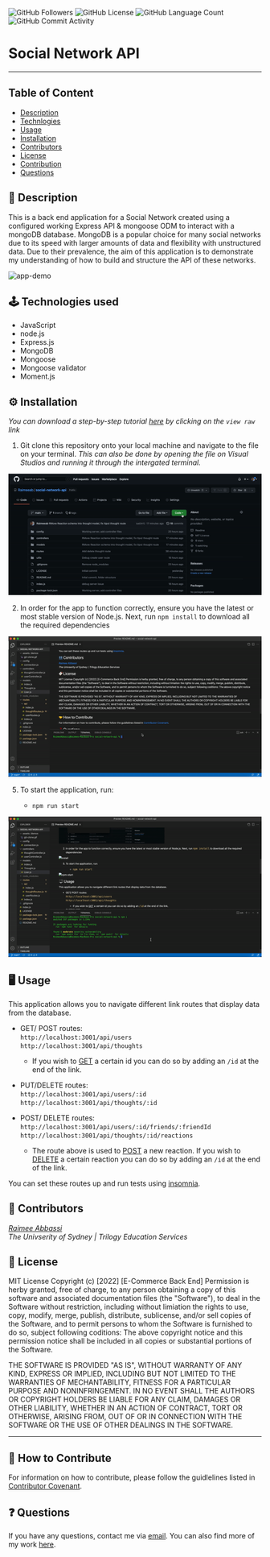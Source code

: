 <img alt="GitHub Followers" src="https://img.shields.io/github/followers/Raimeeab"> <img alt="GitHub License" src="https://img.shields.io/apm/l/vim-mode">  <img alt="GitHub Language Count" src="https://img.shields.io/github/languages/count/Raimeeab/social-network-api">  <img alt="GitHub Commit Activity" src="https://img.shields.io/github/commit-activity/w/Raimeeab/social-network-api">

# Social Network API
---
## Table of Content 

* [Description](#description)
* [Technlogies](#technologies)
* [Usage](#usage)
* [Installation](#installation)
* [Contributors](#contributors)
* [License](#license)
* [Contribution](#contribution)
* [Questions](#questions)

<a name="description"></a>
## 📝 Description
This is a back end application for a Social Network created using a configured working Express API & mongoose ODM to interact with a mongoDB database. MongoDB is a popular choice for many social networks due to its speed with larger amounts of data and flexibility with unstructured data. Due to their prevalence, the aim of this application is to demonstrate my understanding of how to build and structure the API of these networks. 

![app-demo]()

<a name="technologies"></a>
## 🕹 Technologies used 
- JavaScript
- node.js
- Express.js
- MongoDB
- Mongoose
- Mongoose validator
- Moment.js

<a name="installation"></a>
## ⚙️ Installation 
*You can download a step-by-step tutorial [here]() by clicking on the `view raw` link*

1. Git clone this repository onto your local machine and navigate to the file on your terminal. *This can also be done by opening the file on Visual Studios and running it through the intergated terminal.*

![git-clone](assets/demos/git-clone.gif)

2. In order for the app to function correctly, ensure you have the latest or most stable version of Node.js. Next, run `npm install` to download all the required dependencies

![install](assets/demos/install.gif)

5. To start the application, run:

    - `npm run start`

![npm-start](assets/demos/npm-start.gif)

<a name="usage"></a>
## 🖥 Usage 
This application allows you to navigate different link routes that display data from the database. 

- GET/ POST routes: <br>
    `http://localhost:3001/api/users` <br>
    `http://localhost:3001/api/thoughts`<br>

     - If you wish to <u>GET</u> a certain id you can do so by adding an `/id` at the end of the link. 

- PUT/DELETE routes: <br>
    `http://localhost:3001/api/users/:id`<br>
    `http://localhost:3001/api/thoughts/:id` <br>

- POST/ DELETE routes: <br>
    `http://localhost:3001/api/users/:id/friends/:friendId` <br>
    `http://localhost:3001/api/thoughts/:id/reactions` <br>

    - The route above is used to <u>POST</u> a new reaction. If you wish to <u>DELETE</u> a certain  reaction you can do so by adding an `/id` at the end of the link. 

You can set these routes up and run tests using [insomnia](https://docs.insomnia.rest/).

<a name="contributors"></a>
## 👥 Contributors

*[Raimee Abbassi](https://github.com/Raimeeab)* <br>
*The Univserity of Sydney | Trilogy Education Services* <br>

<a name="license"></a>
## 🔖 License

MIT License
Copyright (c) [2022] [E-Commerce Back End]
Permission is herby granted, free of charge, to any person obtaining a copy of this software and associated documentation files (the "Software"), to deal in the Software without restriction, including without limiation the rights to use, copy, modify, merge, publish, distribute, sublicense, and/or sell copies of the Software, and to permit persons to whom the Software is furnished to do so, subject following coditions: 
The above copyright notice and this permission notice shall be included in all copies or substantial portions of the Software. 

THE SOFTWARE IS PROVIDED "AS IS", WITHOUT WARRANTY OF ANY KIND, EXPRESS OR IMPLIED, INCLUDING BUT NOT LIMITED TO THE WARRANTIES OF MECHANTABILITY, FITNESS FOR A PARTICULAR PURPOSE AND NONINFRINGEMENT. IN NO EVENT SHALL THE AUTHORS OR COPYRIGHT HOLDERS BE LIABLE FOR ANY CLAIM, DAMAGES OR OTHER LIABILITY, WHETHER IN AN ACTION OF CONTRACT, TORT OR OTHERWISE, ARISING FROM, OUT OF OR IN CONNECTION WITH THE SOFTWARE OR THE USE OF OTHER DEALINGS IN THE SOFTWARE.  

---
<a name="contribution"></a>
## 🤝 How to Contribute

For information on how to contribute, please follow the guidlelines listed in [Contributor Covenant](https://www.contributor-covenant.org/).

<a name="questions"></a>
## ❓ Questions
If you have any questions, contact me via [email](raimee.abbassi@gmail.com). You can also find more of my work [here](https://github.com/Raimeeab).

